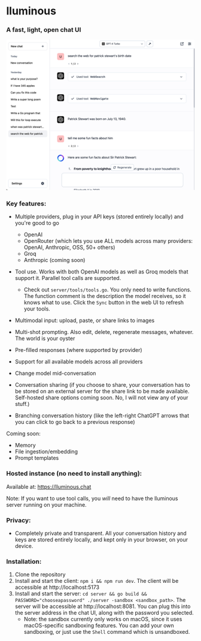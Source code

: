 # lluminous

### A fast, light, open chat UI


![Screenshot](ss.png)

### Key features:

- Multiple providers, plug in your API keys (stored entirely locally) and you're good to go
    - OpenAI
    - OpenRouter (which lets you use ALL models across many providers: OpenAI, Anthropic, OSS, 50+ others)
    - Groq
    - Anthropic (coming soon)

- Tool use. Works with both OpenAI models as well as Groq models that support it. Parallel tool calls are supported.
    - Check out `server/tools/tools.go`. You only need to write functions. The function comment is the description the model receives, so it knows what to use. Click the `Sync` button in the web UI to refresh your tools.
- Multimodal input: upload, paste, or share links to images
- Multi-shot prompting. Also edit, delete, regenerate messages, whatever. The world is your oyster
- Pre-filled responses (where supported by provider)
- Support for all available models across all providers
- Change model mid-conversation
- Conversation sharing (if you choose to share, your conversation has to be stored on an external server for the share link to be made available. Self-hosted share options coming soon. No, I will not view any of your stuff.)
- Branching conversation history (like the left-right ChatGPT arrows that you can click to go back to a previous response)

Coming soon:
- Memory
- File ingestion/embedding
- Prompt templates

### Hosted instance (no need to install anything):

Available at: https://lluminous.chat

Note: If you want to use tool calls, you *will* need to have the lluminous server running on your machine.

### Privacy:
- Completely private and transparent. All your conversation history and keys are stored entirely locally, and kept only in your browser, on your device.

### Installation:

1. Clone the repository
2. Install and start the client: `npm i && npm run dev`. The client will be accessible at http://localhost:5173
3. Install and start the server: `cd server && go build && PASSWORD="chooseapassword" ./server -sandbox <sandbox_path>`. The server will be accessible at http://localhost:8081. You can plug this into the server address in the chat UI, along with the password you selected.
   - Note: the sandbox currently only works on macOS, since it uses macOS-specific sandboxing features. You can add your own sandboxing, or just use the `Shell` command which is unsandboxed.


